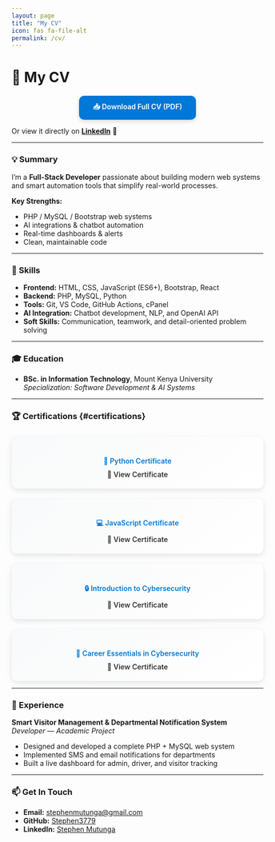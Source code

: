 ```yaml
---
layout: page
title: "My CV"
icon: fas fa-file-alt
permalink: /cv/
---
```


# 📄 My CV

<div align="center" style="margin-top: 20px;">
  <a href="/assets/docs/Stephen_Mutunga_CV.pdf" target="_blank" 
     style="display:inline-block; background:#0078D7; color:white; padding:12px 28px; 
     border-radius:10px; text-decoration:none; font-weight:600; box-shadow:0 3px 8px rgba(0,0,0,0.15);">
    📥 Download Full CV (PDF)
  </a>
</div>

Or view it directly on [**LinkedIn**](https://www.linkedin.com/in/stephenmutunga/) 💼  

---

### 💡 Summary

I’m a **Full-Stack Developer** passionate about building modern web systems and smart automation tools that simplify real-world processes.

**Key Strengths:**
- PHP / MySQL / Bootstrap web systems  
- AI integrations & chatbot automation  
- Real-time dashboards & alerts  
- Clean, maintainable code  

---

### 🧠 Skills
- **Frontend:** HTML, CSS, JavaScript (ES6+), Bootstrap, React  
- **Backend:** PHP, MySQL, Python  
- **Tools:** Git, VS Code, GitHub Actions, cPanel  
- **AI Integration:** Chatbot development, NLP, and OpenAI API  
- **Soft Skills:** Communication, teamwork, and detail-oriented problem solving  

---

### 🎓 Education
- **BSc. in Information Technology**, Mount Kenya University  
  *Specialization: Software Development & AI Systems*  

---

### 🏆 Certifications {#certifications}

<div class="cert-grid">

<div class="cert-card">
  <h4>🐍 Python Certificate</h4>
  <a href="/assets/docs/Python%20Udemy.pdf" target="_blank">📄 View Certificate</a>
</div>

<div class="cert-card">
  <h4>💻 JavaScript Certificate</h4>
  <a href="/assets/docs/Javascript%20Udemy.pdf" target="_blank">📄 View Certificate</a>
</div>

<div class="cert-card">
  <h4>🔒 Introduction to Cybersecurity</h4>
  <a href="/assets/docs/Introduction_to_Cybersecurity_certificate.pdf" target="_blank">📄 View Certificate</a>
</div>

<div class="cert-card">
  <h4>🧠 Career Essentials in Cybersecurity</h4>
  <a href="/assets/docs/CertificateOfCompletion_Career%20Essentials%20in%20Cybersecurity%20by%20Microsoft%20and%20LinkedIn.pdf" target="_blank">
    📄 View Certificate
  </a>
</div>

</div>

<style>
.cert-grid {
  display: grid;
  grid-template-columns: repeat(auto-fit, minmax(260px, 1fr));
  gap: 20px;
  margin-top: 25px;
}
.cert-card {
  padding: 20px;
  border-radius: 12px;
  background: linear-gradient(145deg, #f8f9fa, #ffffff);
  box-shadow: 0 4px 12px rgba(0,0,0,0.1);
  text-align: center;
  transition: transform 0.2s ease, box-shadow 0.2s ease;
}
.cert-card:hover {
  transform: translateY(-5px);
  box-shadow: 0 6px 16px rgba(0,0,0,0.15);
}
.cert-card h4 {
  color: #0078D7;
  margin-bottom: 10px;
  font-weight: 600;
}
.cert-card a {
  text-decoration: none;
  color: #333;
  font-weight: 600;
}
.cert-card a:hover {
  color: #0078D7;
}
</style>

---

### 💼 Experience

**Smart Visitor Management & Departmental Notification System**  
*Developer — Academic Project*  
- Designed and developed a complete PHP + MySQL web system  
- Implemented SMS and email notifications for departments  
- Built a live dashboard for admin, driver, and visitor tracking  

---

### 📫 Get In Touch
- **Email:** [stephenmutunga@gmail.com](mailto:stephenmutunga@gmail.com)  
- **GitHub:** [Stephen3779](https://github.com/Stephen3779)  
- **LinkedIn:** [Stephen Mutunga](https://www.linkedin.com/in/stephenmutunga/)
